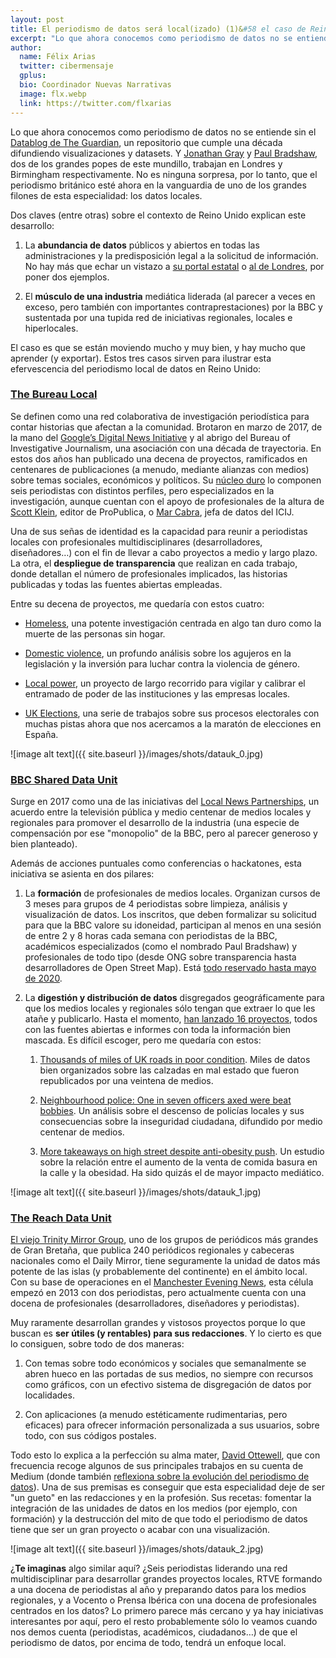 ```yaml
---
layout: post
title: El periodismo de datos será local(izado) (1)&#58 el caso de Reino Unido
excerpt: "Lo que ahora conocemos como periodismo de datos no se entiende sin el Datablog de The Guardian, un repositorio que cumple una década difundiendo visualizaciones y datasets. Y Jonathan Gray y Paul Bradshaw, dos de los grandes popes de este mundillo, trabajan en Londres y Birmingham respectivamente. No es ninguna sorpresa, por lo tanto, que el periodismo británico esté ahora en la vanguardia de uno de los grandes filones de esta especialidad: los datos locales."
author:
  name: Félix Arias
  twitter: cibermensaje
  gplus:  
  bio: Coordinador Nuevas Narrativas
  image: flx.webp
  link: https://twitter.com/flxarias
---
```

Lo que ahora conocemos como periodismo de datos no se entiende sin el [Datablog de The Guardian](https://www.theguardian.com/data), un repositorio que cumple una década difundiendo visualizaciones y datasets. Y [Jonathan Gray](https://twitter.com/jwyg) y [Paul Bradshaw](https://twitter.com/paulbradshaw), dos de los grandes popes de este mundillo, trabajan en Londres y Birmingham respectivamente. No es ninguna sorpresa, por lo tanto, que el periodismo británico esté ahora en la vanguardia de uno de los grandes filones de esta especialidad: los datos locales.

Dos claves (entre otras) sobre el contexto de Reino Unido explican este desarrollo: 

1. La **abundancia de datos** públicos y abiertos en todas las administraciones y la predisposición legal a la solicitud de información. No hay más que echar un vistazo a [su portal estatal](https://data.gov.uk/) o [al de Londres](https://data.london.gov.uk/), por poner dos ejemplos.

2. El **músculo de una industria** mediática liderada (al parecer a veces en exceso, pero también con importantes contraprestaciones) por la BBC y sustentada por una tupida red de iniciativas regionales, locales e hiperlocales.

El caso es que se están moviendo mucho y muy bien, y hay mucho que aprender (y exportar). Estos tres casos sirven para ilustrar esta efervescencia del periodismo local de datos en Reino Unido:

### [The Bureau Local](https://www.thebureauinvestigates.com/local)

Se definen como una red colaborativa de investigación periodística para contar historias que afectan a la comunidad. Brotaron en marzo de 2017, de la mano del [Google’s Digital News Initiative](https://newsinitiative.withgoogle.com/dnifund/dni-projects/bureau-local/) y al abrigo del Bureau of Investigative Journalism, una asociación con una década de trayectoria. En estos dos años han publicado una decena de proyectos, ramificados en centenares de publicaciones (a menudo, mediante alianzas con medios) sobre temas sociales, económicos y políticos. Su [núcleo duro](https://www.thebureauinvestigates.com/explainers/meet-the-team-1) lo componen seis periodistas con distintos perfiles, pero especializados en la investigación, aunque cuentan con el apoyo de profesionales de la altura de [Scott Klein](http://twitter.com/kleinmatic), editor de ProPublica, o [Mar Cabra](http://twitter.com/cabralens), jefa de datos del ICIJ. 

Una de sus señas de identidad es la capacidad para reunir a periodistas locales con profesionales multidisciplinares (desarrolladores, diseñadores…) con el fin de llevar a cabo proyectos a medio y largo plazo. La otra, el **despliegue de transparencia** que realizan en cada trabajo, donde detallan el número de profesionales implicados, las historias publicadas y todas las fuentes abiertas empleadas.  

Entre su decena de proyectos, me quedaría con estos cuatro:

* [Homeless](https://www.thebureauinvestigates.com/projects/homelessness), una potente investigación centrada en algo tan duro como la muerte de las personas sin hogar.

* [Domestic violence](https://www.thebureauinvestigates.com/projects/refuges), un profundo análisis sobre los agujeros en la legislación y la inversión para luchar contra la violencia de género.

* [Local power](https://www.thebureauinvestigates.com/projects/local-power), un proyecto de largo recorrido para vigilar y calibrar el entramado de poder de las instituciones y las empresas locales.

* [UK Elections](https://www.thebureauinvestigates.com/projects/elections-under-scrutiny), una serie de trabajos sobre sus procesos electorales con muchas pistas ahora que nos acercamos a la maratón de elecciones en España.

![image alt text]({{ site.baseurl }}/images/shots/datauk_0.jpg)

### [BBC Shared Data Unit](https://www.bbc.co.uk/lnp/sdu)

Surge en 2017 como una de las iniciativas del [Local News Partnerships](https://www.bbc.co.uk/corporate2/insidethebbc/howwework/partnerships/localnews), un acuerdo entre la televisión pública y medio centenar de medios locales y regionales para promover el desarrollo de la industria (una especie de compensación por ese "monopolio" de la BBC, pero al parecer generoso y bien planteado).

Además de acciones puntuales como conferencias o hackatones, esta iniciativa se asienta en dos pilares:

1. La **formación** de profesionales de medios locales. Organizan cursos de 3 meses para grupos de 4 periodistas sobre limpieza, análisis y visualización de datos. Los inscritos, que deben formalizar su solicitud para que la BBC valore su idoneidad, participan al menos en una sesión de entre 2 y 8 horas cada semana con periodistas de la BBC, académicos especializados (como el nombrado Paul Bradshaw) y profesionales de todo tipo (desde ONG sobre transparencia hasta desarrolladores de Open Street Map). Está [todo reservado hasta mayo de 2020](https://www.bbc.co.uk/lnp/sdu/secondments).

2. La **digestión y distribución de datos** disgregados geográficamente para que los medios locales y regionales sólo tengan que extraer lo que les atañe y publicarlo. Hasta el momento, [han lanzado 16 proyectos](https://www.bbc.co.uk/lnp/SDU-coverage), todos con las fuentes abiertas e informes con toda la información bien mascada. Es difícil escoger, pero me quedaría con estos:

    1. [Thousands of miles of UK roads in poor condition](https://www.bbc.co.uk/lnp/SDU-coverage/UKroads). Miles de datos bien organizados sobre las calzadas en mal estado que fueron republicados por una veintena de medios.

    2. [Neighbourhood police: One in seven officers axed were beat bobbies](https://www.bbc.co.uk/lnp/SDU-coverage/neighbourhoodpolice). Un análisis sobre el descenso de policías locales y sus consecuencias sobre la inseguridad ciudadana, difundido por medio centenar de medios.

    3. [More takeaways on high street despite anti-obesity push](https://www.bbc.co.uk/lnp/SDU-coverage/takeaways). Un estudio sobre la relación entre el aumento de la venta de comida basura en la calle y la obesidad. Ha sido quizás el de mayor impacto mediático.

![image alt text]({{ site.baseurl }}/images/shots/datauk_1.jpg)

### [The Reach Data Unit](https://docs.google.com/presentation/d/1HFpJCeoOgFiCL5bwPevtAT3_BW9OUMPa7j6Q4rFwNs0/pub?start=false&slide=id.g9e64ddcaf_0_7)

[El viejo Trinity Mirror Group](https://www.reachplc.com/), uno de los grupos de periódicos más grandes de Gran Bretaña, que publica 240 periódicos regionales y cabeceras nacionales como el Daily Mirror, tiene seguramente la unidad de datos más potente de las islas (y probablemente del continente) en el ámbito local. Con su base de operaciones en el [Manchester Evening News](https://www.manchestereveningnews.co.uk/news/), esta célula empezó en 2013 con dos periodistas, pero actualmente cuenta con una docena de profesionales (desarrolladores, diseñadores y periodistas).

Muy raramente desarrollan grandes y vistosos proyectos porque lo que buscan es **ser útiles (y rentables) para sus redacciones**. Y lo cierto es que lo consiguen, sobre todo de dos maneras:

1. Con temas sobre todo económicos y sociales que semanalmente se abren hueco en las portadas de sus medios, no siempre con recursos como gráficos, con un efectivo sistema de disgregación de datos por localidades.

2. Con aplicaciones (a menudo estéticamente rudimentarias, pero eficaces) para ofrecer información personalizada a sus usuarios, sobre todo, con sus códigos postales.

Todo esto lo explica a la perfección su alma mater, [David Ottewell](https://twitter.com/davidottewell), que con frecuencia recoge algunos de sus principales trabajos en su cuenta de Medium (donde también [reflexiona sobre la evolución del periodismo de datos](https://towardsdatascience.com/the-evolution-of-data-journalism-1e4c2802bc3d)). Una de sus premisas es conseguir que esta especialidad deje de ser "un gueto" en las redacciones y en la profesión. Sus recetas: fomentar la integración de las unidades de datos en los medios (por ejemplo, con formación) y la destrucción del mito de que todo el periodismo de datos tiene que ser un gran proyecto o acabar con una visualización.

![image alt text]({{ site.baseurl }}/images/shots/datauk_2.jpg)

¿**Te imaginas** algo similar aquí? ¿Seis periodistas liderando una red multidisciplinar para desarrollar grandes proyectos locales, RTVE formando a una docena de periodistas al año y preparando datos para los medios regionales, y a Vocento o Prensa Ibérica con una docena de profesionales centrados en los datos? Lo primero parece más cercano y ya hay iniciativas interesantes por aquí, pero el resto probablemente sólo lo veamos cuando nos demos cuenta (periodistas, académicos, ciudadanos…) de que el periodismo de datos, por encima de todo, tendrá un enfoque local.

